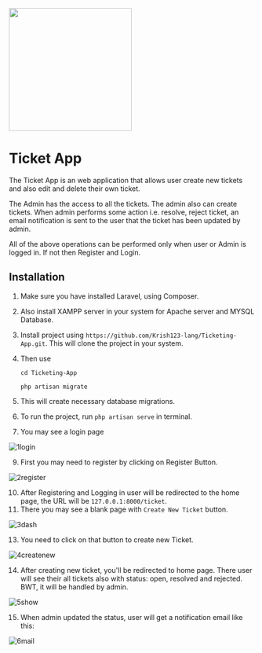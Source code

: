 <img  align="center"  width="250"  src="https://github.com/Krish123-lang/Ticketing-App/assets/56486342/6c7d2503-d3ec-472e-bed9-df0292c105e4">

# Ticket App

The Ticket App is an web application that allows user create new tickets and also edit and delete their own ticket.

The Admin has the access to all the tickets. The admin also can create tickets. When admin performs some action i.e. resolve, reject ticket, an email notification is sent to the user that the ticket has been updated by admin.

All of the above operations can be performed only when user or Admin is logged in. If not then Register and Login.

## Installation

1. Make sure you have installed Laravel, using Composer.
2. Also install XAMPP server in your system for Apache server and MYSQL Database.
3. Install project using `https://github.com/Krish123-lang/Ticketing-App.git`. This will clone the project in your system.
4. Then use
   
   `cd Ticketing-App`
   
   `php artisan migrate`
6. This will create necessary database migrations.
7. To run the project, run `php artisan serve` in terminal.
8. You may see a login page

![1login](https://github.com/Krish123-lang/Ticketing-App/assets/56486342/3690e200-d548-477d-a56a-abe408174b62)

9. First you may need to register by clicking on Register Button.
   
![2register](https://github.com/Krish123-lang/Ticketing-App/assets/56486342/f19358db-5d0e-48cc-8dab-d0d447d89f3d)

10. After Registering and Logging in user will be redirected to the home page, the URL will be `127.0.0.1:8000/ticket`.
11. There you may see a blank page with `Create New Ticket` button.

![3dash](https://github.com/Krish123-lang/Ticketing-App/assets/56486342/76636138-a0ae-45a3-a1ef-05e8348aceaa)

13. You need to click on that button to create new Ticket.

![4createnew](https://github.com/Krish123-lang/Ticketing-App/assets/56486342/49927cf9-fed4-41a0-8f05-99b9c236f800)

14. After creating new ticket, you'll be redirected to home page. There user will see their all tickets also with status: open, resolved and rejected. BWT, it will be handled by admin.

![5show](https://github.com/Krish123-lang/Ticketing-App/assets/56486342/93796685-d514-4c04-b9db-52700f7cc666)

15. When admin updated the status, user will get a notification email like this:

![6mail](https://github.com/Krish123-lang/Ticketing-App/assets/56486342/3d7358e6-db39-4e18-91b8-5fb5379eec7f)
